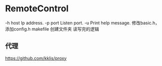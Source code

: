 # RemoteControl
\-h host Ip address.
\-p port Listen port.
\-u Print help message.
修改basic.h，添加config.h
makefile 创建文件夹
读写完的逻辑

## 代理

<https://github.com/kklis/proxy>
